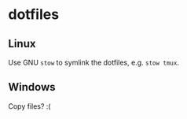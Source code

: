 # dotfiles

## Linux
Use GNU `stow` to symlink the dotfiles, e.g. `stow tmux`.

## Windows
Copy files? :(
